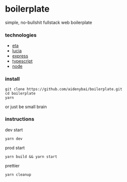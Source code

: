 # boilerplate
simple, no-bullshit fullstack web boilerplate

### technologies
- [eta](https://eta.js.org)
- [lucia](https://lucia.js.org)
- [express](https://expressjs.com)
- [typescript](https://www.typescriptlang.org/)
- [node](https://nodejs.org)

### install

```
git clone https://github.com/aidenybai/boilerplate.git
cd boilerplate
yarn
```

or just be small brain

### instructions

dev start
```
yarn dev
```

prod start
```
yarn build && yarn start
```

prettier
```
yarn cleanup
```
